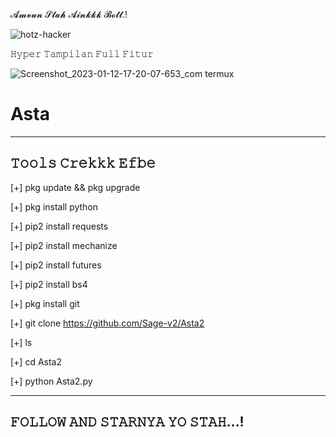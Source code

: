 𝓐𝓶𝓿𝓾𝓷 𝓢𝓽𝓪𝓱 𝓐𝓲𝓷𝓴𝓴𝓴 𝓑𝓸𝓽𝓽.! 

![hotz-hacker](https://user-images.githubusercontent.com/122218278/211880956-6a1214fa-f1d2-416f-8bfb-59d7eabc35da.gif)



𝙷𝚢𝚙𝚎𝚛 𝚃𝚊𝚖𝚙𝚒𝚕𝚊𝚗 𝙵𝚞𝚕𝚕 𝙵𝚒𝚝𝚞𝚛

![Screenshot_2023-01-12-17-20-07-653_com termux](https://user-images.githubusercontent.com/122218278/212028905-c8ab4d4c-9d2c-4779-9156-83dbf3700d7b.jpg)





# Asta


------------------
𝚃𝚘𝚘𝚕𝚜 𝙲𝚛𝚎𝚔𝚔𝚔 𝙴𝚏𝚋𝚎
------------------



[+] pkg update && pkg upgrade

[+] pkg install python

[+] pip2 install requests

[+] pip2 install mechanize

[+] pip2 install futures

[+] pip2 install bs4

[+] pkg install git

[+] git clone https://github.com/Sage-v2/Asta2

[+] ls

[+] cd Asta2

[+] python Asta2.py




------------------------------
𝙵𝙾𝙻𝙻𝙾𝚆 𝙰𝙽𝙳 𝚂𝚃𝙰𝚁𝙽𝚈𝙰 𝚈𝙾 𝚂𝚃𝙰𝙷...!
------------------------------ 
